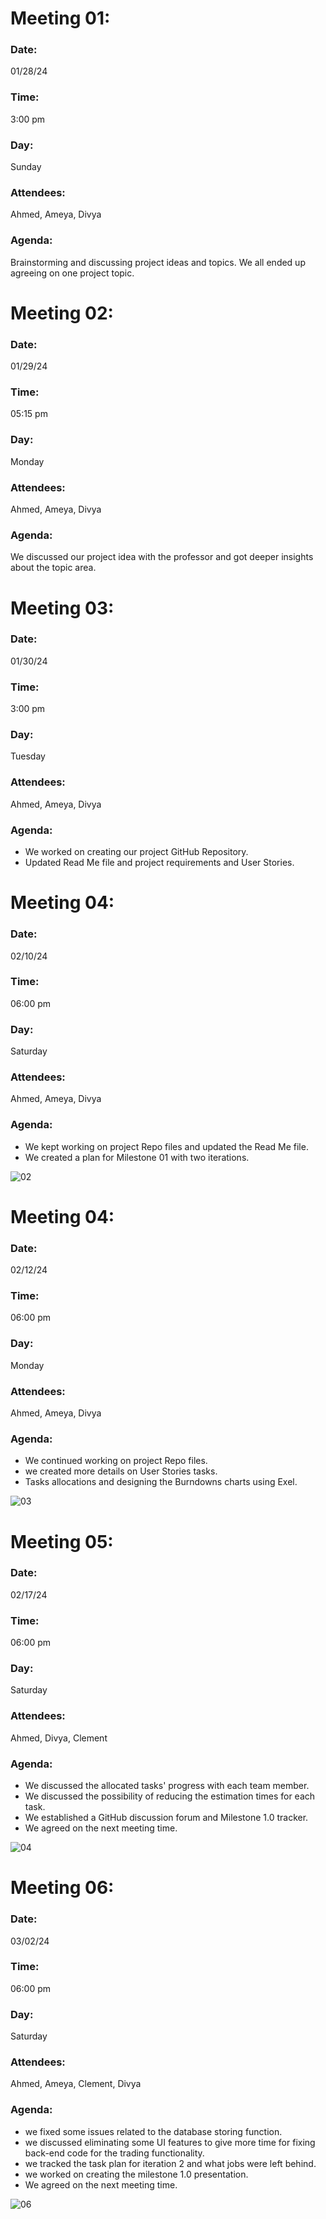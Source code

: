 # Meeting 01:
### Date:
01/28/24
### Time:
3:00 pm
### Day:
Sunday
### Attendees:
Ahmed, Ameya, Divya
### Agenda:
Brainstorming and discussing project ideas and topics. We all ended up agreeing on one project topic.


# Meeting 02:
### Date:
01/29/24
### Time:
05:15 pm
### Day:
Monday
### Attendees:
Ahmed, Ameya, Divya
### Agenda:
We discussed our project idea with the professor and got deeper insights about the topic area. 


# Meeting 03:
### Date:
01/30/24
### Time:
3:00 pm
### Day:
Tuesday
### Attendees:
Ahmed, Ameya, Divya
### Agenda:
- We worked on creating our project GitHub Repository.
- Updated Read Me file and project requirements and User Stories.


# Meeting 04:
### Date:
02/10/24
### Time:
06:00 pm
### Day:
Saturday
### Attendees:
Ahmed, Ameya, Divya
### Agenda:
- We kept working on project Repo files and updated the Read Me file.
- We created a plan for Milestone 01 with two iterations.
  
![02](https://github.com/Ahmed5641/Virtual-Currency-Exchange/assets/157667926/ac28818c-d0fc-4891-8897-eaf95f74bef8)


# Meeting 04:
### Date:
02/12/24
### Time:
06:00 pm
### Day:
Monday
### Attendees:
Ahmed, Ameya, Divya
### Agenda:
- We continued working on project Repo files.
- we created more details on User Stories tasks.
- Tasks allocations and designing the Burndowns charts using Exel.
  
![03](https://github.com/Ahmed5641/Virtual-Currency-Exchange/assets/157667926/89432129-d9e3-4d21-8a8b-39e443ba9d4d)


# Meeting 05:
### Date:
02/17/24
### Time:
06:00 pm
### Day:
Saturday
### Attendees:
Ahmed, Divya, Clement
### Agenda:
- We discussed the allocated tasks' progress with each team member.
- We discussed the possibility of reducing the estimation times for each task.
- We established a GitHub discussion forum and Milestone 1.0 tracker.
- We agreed on the next meeting time.
  
![04](https://github.com/Ahmed5641/Virtual-Currency-Exchange/assets/157667926/f8ae9b8b-c92e-4252-bf30-a24a01a5c3a5)


# Meeting 06:
### Date:
03/02/24
### Time:
06:00 pm
### Day:
Saturday
### Attendees:
Ahmed, Ameya, Clement, Divya
### Agenda:
- we fixed some issues related to the database storing function.
- we discussed eliminating some UI features to give more time for fixing back-end code for the trading functionality.
- we tracked the task plan for iteration 2 and what jobs were left behind.
- we worked on creating the milestone 1.0 presentation.
- We agreed on the next meeting time.

![06](https://github.com/Ahmed5641/Virtual-Currency-Exchange/assets/157667926/31118f53-4813-4d7d-aefb-d20437fcc1e6)

